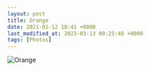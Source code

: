 ```yaml
---
layout: post
title: Orange
date: 2021-01-12 10:41 +0000
last_modified_at: 2023-03-13 00:25:48 +0000
tags: [Photos]
---
```


![Orange](//i.chenna.me/photos/prod/2021-01-12_10_41_01.jpg)
